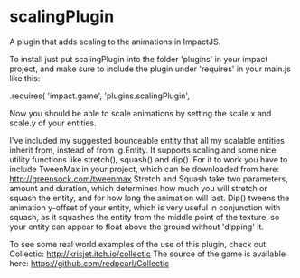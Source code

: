 scalingPlugin
=============

A plugin that adds scaling to the animations in ImpactJS.

To install just put scalingPlugin into the folder 'plugins' in your impact project, and make sure to include the plugin under 'requires' in your main.js like this:

.requires(
	'impact.game',
	'plugins.scalingPlugin',

Now you should be able to scale animations by setting the scale.x and scale.y of your entities.

I've included my suggested bounceable entity that all my scalable entities inherit from, instead of from ig.Entity. It supports scaling and some nice utility functions like stretch(), squash() and dip().
For it to work you have to include TweenMax in your project, which can be downloaded from here: http://greensock.com/tweenmax
Stretch and Squash take two parameters, amount and duration, which determines how much you will stretch or squash the entity, and for how long the animation will last.
Dip() tweens the animation y-offset of your entity, which is very useful in conjunction with squash, as it squashes the entity from the middle point of the texture, so your entity can appear to float above the ground without 'dipping' it.

To see some real world examples of the use of this plugin, check out Collectic: http://krisjet.itch.io/collectic
The source of the game is available here: https://github.com/redpearl/Collectic